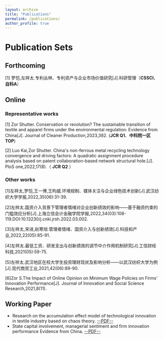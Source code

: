 ```yaml
---
layout: archive
title: "Publications"
permalink: /publications/
author_profile: true
---
```


# Publication Sets

## Forthcoming

[1] 罗恺,左祥太.专利丛林、专利资产与企业市场价值研究[J].科研管理（**CSSCI**、**自科A**）

## Online

### Representative works

[1] Zor Shutter. Conservation or revolution? The sustainable transition of textile and apparel firms under the environmental regulation: Evidence from China[J]. Journal of Cleaner Production,2023,382. (**JCR Q1**、**中科院一区TOP**)

[2] Luo Kai,Zor Shutter. China's non-ferrous metal recycling technology convergence and driving factors: A quadratic assignment procedure analysis based on patent collaboration-based network structural hole.[J]. PloS one,2022,17(8).（ **JCR Q2** ）

### Other works

[1]左祥太,罗恺,王一博,王昀威.环境规制、媒体关注与企业绿色技术创新[J].武汉纺织大学学报,2022,35(06):31-39.

[2]左祥太.国资介入背景下管理者情绪对企业创新绩效的影响——基于融资约束的门槛效应分析[J].上海立信会计金融学院学报,2022,34(03):108-119.DOI:10.13230/j.cnki.jrsh.2022.03.002.

[3]左祥太,宋进,赵寒旭.管理者情绪、国资介入与创新绩效[J].科技和产业,2022,22(05):85-91.

[4]左祥太.最低工资、研发支出与创新绩效的调节中介作用机制研究[J].工信财经科技,2021(05):59-75.

[5]左祥太.武汉地区在校大学生投资理财现状及影响分析——以武汉纺织大学为例[J].现代商贸工业,2021,42(06):89-90.

[6]Zor S.The Impact of Online Opinion on Minimum Wage Policies on Firms’ Innovation Performance[J]. Journal of Innovation and Social Science Research,2021,8(11).

## Working Paper

- Research on the accumulation effect model of technological innovation in textile industry based on chaos theory. [--PDF--](https://arxiv.org/abs/2204.08340)
- State capital involvement, managerial sentiment and firm innovation performance Evidence from China. [--PDF--](https://arxiv.org/abs/2204.04860)



